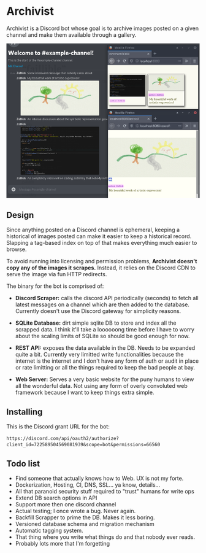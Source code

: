 # Archivist

Archivist is a Discord bot whose goal is to archive images posted on a given
channel and make them available through a gallery.

![Example](example.png)


## Design

Since anything posted on a Discord channel is ephemeral, keeping a historical of
images posted can make it easier to keep a historical record. Slapping a
tag-based index on top of that makes everything much easier to browse.

To avoid running into licensing and permission problems, **Archivist doesn't
copy any of the images it scrapes.** Instead, it relies on the Discord CDN to
serve the image via fun HTTP redirects.

The binary for the bot is comprised of:

- **Discord Scraper:** calls the discord API periodically (seconds) to fetch all
  latest messages on a channel which are then added to the database. Currently
  doesn't use the Discord gateway for simplicity reasons.

- **SQLite Database:** dirt simple sqlite DB to store and index all the scrapped
  data. I think it'll take a loooooong time before I have to worry about the
  scaling limits of SQLite so should be good enough for now.

- **REST API:** exposes the data available in the DB. Needs to be expanded quite
  a bit. Currently very limitted write functionalities because the internet is
  the internet and I don't have any form of auth or audit in place or rate
  limitting or all the things required to keep the bad people at bay.

- **Web Server:** Serves a very basic website for the puny humans to view all
  the wonderful data. Not using any form of overly convoluted web framework
  because I want to keep things extra simple.


## Installing

This is the Discord grant URL for the bot:

```
https://discord.com/api/oauth2/authorize?client_id=722589504569081939&scope=bot&permissions=66560
```

## Todo list

- Find someone that actually knows how to Web. UX is not my forte.
- Dockerization, Hosting, CI, DNS, SSL... ya know, details...
- All that paranoid security stuff required to "trust" humans for write ops
- Extend DB search options in API
- Support more then one discord channel
- Actual testing; I once wrote a bug. Never again.
- Backfill Scrapper to prime the DB. Makes it less boring.
- Versioned database schema and migration mechanism
- Automatic tagging system.
- That thing where you write what things do and that nobody ever reads.
- Probably lots more that I'm forgetting
